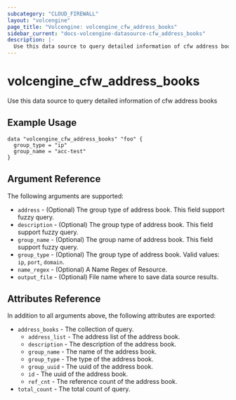 ```yaml
---
subcategory: "CLOUD_FIREWALL"
layout: "volcengine"
page_title: "Volcengine: volcengine_cfw_address_books"
sidebar_current: "docs-volcengine-datasource-cfw_address_books"
description: |-
  Use this data source to query detailed information of cfw address books
---
```

# volcengine_cfw_address_books
Use this data source to query detailed information of cfw address books
## Example Usage
```hcl
data "volcengine_cfw_address_books" "foo" {
  group_type = "ip"
  group_name = "acc-test"
}
```
## Argument Reference
The following arguments are supported:
* `address` - (Optional) The group type of address book. This field support fuzzy query.
* `description` - (Optional) The group type of address book. This field support fuzzy query.
* `group_name` - (Optional) The group name of address book. This field support fuzzy query.
* `group_type` - (Optional) The group type of address book. Valid values: `ip`, `port`, `domain`.
* `name_regex` - (Optional) A Name Regex of Resource.
* `output_file` - (Optional) File name where to save data source results.

## Attributes Reference
In addition to all arguments above, the following attributes are exported:
* `address_books` - The collection of query.
    * `address_list` - The address list of the address book.
    * `description` - The description of the address book.
    * `group_name` - The name of the address book.
    * `group_type` - The type of the address book.
    * `group_uuid` - The uuid of the address book.
    * `id` - The uuid of the address book.
    * `ref_cnt` - The reference count of the address book.
* `total_count` - The total count of query.


